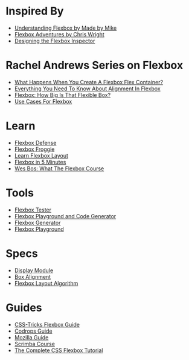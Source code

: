# Inspired By
- [Understanding Flexbox by Made by Mike](https://www.madebymike.com.au/writing/understanding-flexbox/)
- [Flexbox Adventures by Chris Wright](https://chriswrightdesign.com/experiments/flexbox-adventures/)
- [Designing the Flexbox Inspector](https://hacks.mozilla.org/2019/01/designing-the-flexbox-inspector/)


# Rachel Andrews Series on Flexbox
- [What Happens When You Create A Flexbox Flex Container?](https://www.smashingmagazine.com/2018/08/flexbox-display-flex-container/)
- [Everything You Need To Know About Alignment In Flexbox](https://www.smashingmagazine.com/2018/08/flexbox-alignment/)
- [Flexbox: How Big Is That Flexible Box?](https://www.smashingmagazine.com/2018/09/flexbox-sizing-flexible-box/)
- [Use Cases For Flexbox](https://www.smashingmagazine.com/2018/10/flexbox-use-cases/)


# Learn
- [Flexbox Defense](http://www.flexboxdefense.com/)
- [Flexbox Froggie](https://flexboxfroggy.com/)
- [Learn Flexbox Layout](http://learnlayout.com/flexbox.html)
- [Flexbox in 5 Minutes](https://cvan.io/flexboxin5/)
- [Wes Bos: What The Flexbox Course](https://www.flexbox.io)


# Tools
- [Flexbox Tester](https://www.madebymike.com.au/demos/flexbox-tester/)
- [Flexbox Playground and Code Generator](http://the-echoplex.net/flexyboxes/)
- [Flexbox Generator](https://loading.io/flexbox/)
- [Flexbox Playground](https://demos.scotch.io/visual-guide-to-css3-flexbox-flexbox-playground/demos/)



# Specs
- [Display Module](https://www.w3.org/TR/css-display-3/#intro)
- [Box Alignment](https://www.w3.org/TR/css-align-3/)
- [Flexbox Layout Algorithm](https://drafts.csswg.org/css-flexbox/#layout-algorithm)


# Guides
- [CSS-Tricks Flexbox Guide](https://css-tricks.com/snippets/css/a-guide-to-flexbox/)
- [Codrops Guide](https://tympanus.net/codrops/css_reference/flexbox/)
- [Mozilla Guide](https://developer.mozilla.org/en-US/docs/Learn/CSS/CSS_layout/Flexbox)
- [Scrimba Course](https://scrimba.com/g/gflexbox)
- [The Complete CSS Flexbox Tutorial](https://medium.com/@js_tut/the-complete-css-flex-box-tutorial-d17971950bdc)




<!-- # Flex container

- the **display** property has outer and inner display context
- **display: inline flex** or **display: block flex** is how the browser interprets the property


- **flex-flow: row nowrap** doubles for **flex-direction** and **flex-wrap**

- **justify-** concerns the main axis, X is the default
- **align-** concerns the cross axis, Y is the default
- you need spare space to use the two above properties for them to have an effect
- **main-start** and **main-end** are the values that determine flex begin and end


- **align-content** can be used when **flex: flex-wrap** is applied to wrap items to create **flex-lines**
- **place-content: space-between stretch** sets align and justify
- the **align-/justify-content** works on the flex lines as a group
- each flex line acts as its own separate flex group

- **align-items** is set to stretch by default, which is why columns stretch to meet the tallest items height automatically -->
